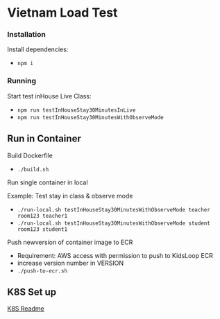 # Vietnam Load Test

### Installation

Install dependencies:

- `npm i`

### Running

Start test inHouse Live Class:

- `npm run testInHouseStay30MinutesInLive`
- `npm run testInHouseStay30MinutesWithObserveMode`

## Run in Container

Build Dockerfile

- `./build.sh`

Run single container in local

Example: Test stay in class & observe mode
- `./run-local.sh testInHouseStay30MinutesWithObserveMode teacher room123 teacher1`
- `./run-local.sh testInHouseStay30MinutesWithObserveMode student room123 student1`

Push newversion of container image to ECR

- Requirement: AWS access with permission to push to KidsLoop ECR
- increase version number in VERSION
- `./push-to-ecr.sh`

## K8S Set up

[K8S Readme](k8s/)